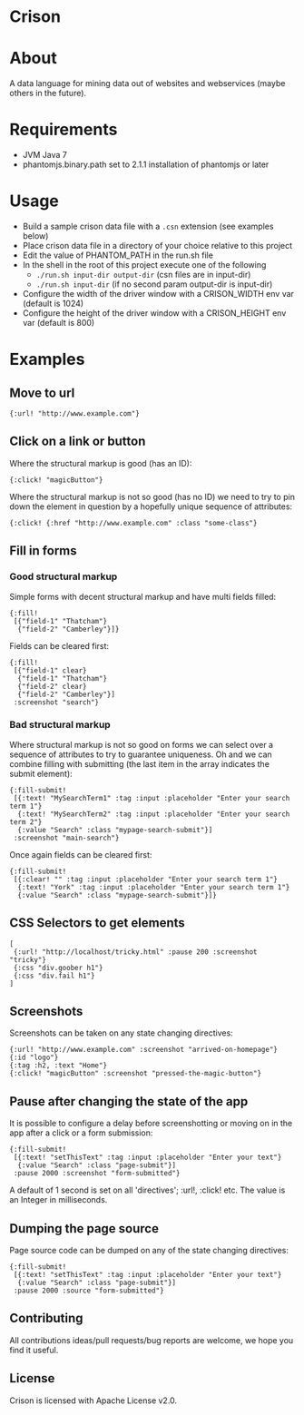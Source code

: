 # Crison

# About

A data language for mining data out of websites and webservices (maybe others in the future).

# Requirements

* JVM Java 7
* phantomjs.binary.path set to 2.1.1 installation of phantomjs or later

# Usage

* Build a sample crison data file with a `.csn` extension (see examples below)
* Place crison data file in a directory of your choice relative to this project
* Edit the value of PHANTOM_PATH in the run.sh file
* In the shell in the root of this project execute one of the following
  * `./run.sh input-dir output-dir`  (csn files are in input-dir)
  * `./run.sh input-dir`             (if no second param output-dir is input-dir)
* Configure the width of the driver window with a CRISON_WIDTH env var (default is 1024)
* Configure the height of the driver window with a CRISON_HEIGHT env var (default is 800)

# Examples

## Move to url

```
{:url! "http://www.example.com"}
```


## Click on a link or button

Where the structural markup is good (has an ID):
```
{:click! "magicButton"}
```
Where the structural markup is not so good (has no ID) we need to try to pin
down the element in question by a hopefully unique sequence of attributes:
```
{:click! {:href "http://www.example.com" :class "some-class"}
```


## Fill in forms

### Good structural markup

Simple forms with decent structural markup and have multi fields filled:

```
{:fill!
 [{"field-1" "Thatcham"}
  {"field-2" "Camberley"}]}
```

Fields can be cleared first:

```
{:fill!
 [{"field-1" clear}
  {"field-1" "Thatcham"}
  {"field-2" clear}
  {"field-2" "Camberley"}]
 :screenshot "search"}
```

### Bad structural markup

Where structural markup is not so good on forms we can select over a sequence of
attributes to try to guarantee uniqueness.  Oh and we can combine filling with
submitting (the last item in the array indicates the submit element):

```
{:fill-submit!
 [{:text! "MySearchTerm1" :tag :input :placeholder "Enter your search term 1"}
  {:text! "MySearchTerm2" :tag :input :placeholder "Enter your search term 2"}
  {:value "Search" :class "mypage-search-submit"}]
 :screenshot "main-search"}
```

Once again fields can be cleared first:

```
{:fill-submit!
 [{:clear! "" :tag :input :placeholder "Enter your search term 1"}
  {:text! "York" :tag :input :placeholder "Enter your search term 1"}
  {:value "Search" :class "mypage-search-submit"}]}
```

## CSS Selectors to get elements

```
[
 {:url! "http://localhost/tricky.html" :pause 200 :screenshot "tricky"}
 {:css "div.goober h1"}
 {:css "div.fail h1"}
]
```

## Screenshots

Screenshots can be taken on any state changing directives:

```
{:url! "http://www.example.com" :screenshot "arrived-on-homepage"}
{:id "logo"}
{:tag :h2, :text "Home"}
{:click! "magicButton" :screenshot "pressed-the-magic-button"}
```


## Pause after changing the state of the app

It is possible to configure a delay before screenshotting or moving on in the
app after a click or a form submission:

```
{:fill-submit!
 [{:text! "setThisText" :tag :input :placeholder "Enter your text"}
  {:value "Search" :class "page-submit"}]
 :pause 2000 :screenshot "form-submitted"}
```

A default of 1 second is set on all 'directives'; :url!, :click! etc.
The value is an Integer in milliseconds.


## Dumping the page source

Page source code can be dumped on any of the state changing directives:

```
{:fill-submit!
 [{:text! "setThisText" :tag :input :placeholder "Enter your text"}
  {:value "Search" :class "page-submit"}]
 :pause 2000 :source "form-submitted"}
```

## Contributing

All contributions ideas/pull requests/bug reports are welcome, we hope you find it useful.


## License

Crison is licensed with Apache License v2.0.
